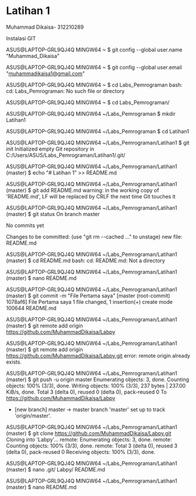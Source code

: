 # Latihan 1

Muhammad Dikaisa- 312210289

Instalasi GIT

ASUS@LAPTOP-GRL9QJ4Q MINGW64 ~
$ git config --global user.name "Muhammad_Dikaisa"

ASUS@LAPTOP-GRL9QJ4Q MINGW64 ~
$ git config --global user.email "muhammadikaisa1@gmail.com"

ASUS@LAPTOP-GRL9QJ4Q MINGW64 ~
$ cd Labs_Pemrograman
bash: cd: Labs_Pemrograman: No such file or directory

ASUS@LAPTOP-GRL9QJ4Q MINGW64 ~
$ cd Labs_Pemrograman/

ASUS@LAPTOP-GRL9QJ4Q MINGW64 ~/Labs_Pemrograman
$ mkdir Latihan1

ASUS@LAPTOP-GRL9QJ4Q MINGW64 ~/Labs_Pemrograman
$ cd Latihan1

ASUS@LAPTOP-GRL9QJ4Q MINGW64 ~/Labs_Pemrograman/Latihan1
$ git init
Initialized empty Git repository in C:/Users/ASUS/Labs_Pemrograman/Latihan1/.git/

ASUS@LAPTOP-GRL9QJ4Q MINGW64 ~/Labs_Pemrograman/Latihan1 (master)
$ echo "# Latihan 1" >> README.md

ASUS@LAPTOP-GRL9QJ4Q MINGW64 ~/Labs_Pemrograman/Latihan1 (master)
$ git add README.md
warning: in the working copy of 'README.md', LF will be replaced by CRLF the next time Git touches it

ASUS@LAPTOP-GRL9QJ4Q MINGW64 ~/Labs_Pemrograman/Latihan1 (master)
$ git status
On branch master

No commits yet

Changes to be committed:
  (use "git rm --cached <file>..." to unstage)
        new file:   README.md


ASUS@LAPTOP-GRL9QJ4Q MINGW64 ~/Labs_Pemrograman/Latihan1 (master)
$ cd README.md
bash: cd: README.md: Not a directory

ASUS@LAPTOP-GRL9QJ4Q MINGW64 ~/Labs_Pemrograman/Latihan1 (master)
$ nano README.md

ASUS@LAPTOP-GRL9QJ4Q MINGW64 ~/Labs_Pemrograman/Latihan1 (master)
$ git commit -m "File Pertama saya"
[master (root-commit) 1078af6] File Pertama saya
 1 file changed, 1 insertion(+)
 create mode 100644 README.md

ASUS@LAPTOP-GRL9QJ4Q MINGW64 ~/Labs_Pemrograman/Latihan1 (master)
$ git remote add origin https://github.com/MuhammadDikaisa/Labpy

ASUS@LAPTOP-GRL9QJ4Q MINGW64 ~/Labs_Pemrograman/Latihan1 (master)
$ git remote add origin https://github.com/MuhammadDikaisa/Labpy.git
error: remote origin already exists.

ASUS@LAPTOP-GRL9QJ4Q MINGW64 ~/Labs_Pemrograman/Latihan1 (master)
$ git push -u origin master
Enumerating objects: 3, done.
Counting objects: 100% (3/3), done.
Writing objects: 100% (3/3), 237 bytes | 237.00 KiB/s, done.
Total 3 (delta 0), reused 0 (delta 0), pack-reused 0
To https://github.com/MuhammadDikaisa/Labpy
 * [new branch]      master -> master
branch 'master' set up to track 'origin/master'.

ASUS@LAPTOP-GRL9QJ4Q MINGW64 ~/Labs_Pemrograman/Latihan1 (master)
$ git clone https://github.com/MuhammadDikaisa/Labpy.git
Cloning into 'Labpy'...
remote: Enumerating objects: 3, done.
remote: Counting objects: 100% (3/3), done.
remote: Total 3 (delta 0), reused 3 (delta 0), pack-reused 0
Receiving objects: 100% (3/3), done.

ASUS@LAPTOP-GRL9QJ4Q MINGW64 ~/Labs_Pemrograman/Latihan1 (master)
$ nano
.git/      Labpy/     README.md

ASUS@LAPTOP-GRL9QJ4Q MINGW64 ~/Labs_Pemrograman/Latihan1 (master)
$ nano README.md
